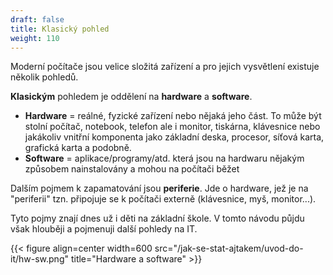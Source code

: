 ```yaml
---
draft: false
title: Klasický pohled
weight: 110
---
```


Moderní počítače jsou velice složitá zařízení a pro jejich vysvětlení existuje několik pohledů.

**Klasickým** pohledem je oddělení na **hardware** a **software**.

- **Hardware** = reálné, fyzické zařízení nebo nějaká jeho část. To může být stolní počítač, notebook, telefon ale i monitor, tiskárna, klávesnice nebo jakákoliv vnitřní komponenta jako základní deska, procesor, síťová karta, grafická karta a podobně.
- **Software** = aplikace/programy/atd. která jsou na hardwaru nějakým způsobem nainstalovány a mohou na počítači běžet

Dalším pojmem k zapamatování jsou **periferie**. Jde o hardware, jež je na "periferii" tzn. připojuje se 
k počítači externě (klávesnice, myš, monitor...).

Tyto pojmy znají dnes už i děti na základní škole. V tomto návodu půjdu však hlouběji a pojmenuji další pohledy na IT.


{{< figure align=center width=600 src="/jak-se-stat-ajtakem/uvod-do-it/hw-sw.png" title="Hardware a software" >}}